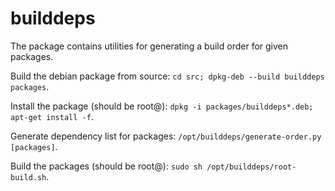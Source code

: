 # builddeps
The package contains utilities for generating a build order for given packages.

Build the debian package from source: `cd src; dpkg-deb --build builddeps packages`.

Install the package (should be root@): `dpkg -i packages/builddeps*.deb; apt-get install -f`.

Generate dependency list for packages: `/opt/builddeps/generate-order.py [packages]`.

Build the packages (should be root@): `sudo sh /opt/builddeps/root-build.sh`.

